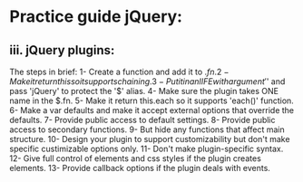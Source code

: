 ﻿Practice guide jQuery:
======================
iii. jQuery plugins:
--------------------
The steps in brief:
    1- Create a function and add it to $.fn.
    2- Make it return this so it supports chaining.
    3- Put it in an IIFE with argument '$' and pass 'jQuery' to protect the '$' alias.
    4- Make sure the plugin takes ONE name in the $.fn.
    5- Make it return this.each so it supports 'each()' function.
    6- Make a var defaults and make it accept external options that override the defaults. 
    7- Provide public access to default settings.
    8- Provide public access to secondary functions.
    9- But hide any functions that affect main structure.
    10- Design your plugin to support customizability but don't make specific custimizable options only.
    11- Don't make plugin-specific syntax.
    12- Give full control of elements and css styles if the plugin creates elements.
    13- Provide callback options if the plugin deals with events.